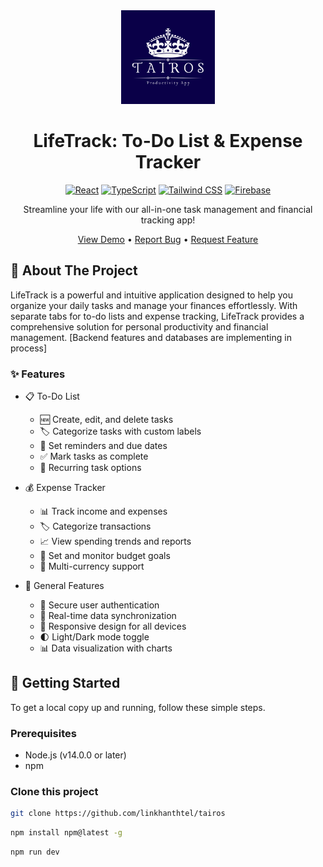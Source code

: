 <div align="center">
  <img src="/client/public/logo.png" alt="LifeTrack Logo" width="150"/>

  # LifeTrack: To-Do List & Expense Tracker

  [![React](https://img.shields.io/badge/React-20232A?style=for-the-badge&logo=react&logoColor=61DAFB)](https://reactjs.org/)
  [![TypeScript](https://img.shields.io/badge/TypeScript-007ACC?style=for-the-badge&logo=typescript&logoColor=white)](https://www.typescriptlang.org/)
  [![Tailwind CSS](https://img.shields.io/badge/Tailwind_CSS-38B2AC?style=for-the-badge&logo=tailwind-css&logoColor=white)](https://tailwindcss.com/)
  [![Firebase](https://img.shields.io/badge/Firebase-FFCA28?style=for-the-badge&logo=firebase&logoColor=black)](https://firebase.google.com/)

  Streamline your life with our all-in-one task management and financial tracking app!

  [View Demo](https://tairos-two.vercel.app/) • [Report Bug](https://github.com/linkhanthtel/tairos) • [Request Feature](https://github.com/linkhanthtel/tairos/issues)

</div>

## 📱 About The Project

LifeTrack is a powerful and intuitive application designed to help you organize your daily tasks and manage your finances effortlessly. With separate tabs for to-do lists and expense tracking, LifeTrack provides a comprehensive solution for personal productivity and financial management. [Backend features and databases are implementing in process]

### ✨ Features

- 📋 To-Do List
  - 🆕 Create, edit, and delete tasks
  - 🏷️ Categorize tasks with custom labels
  - 🔔 Set reminders and due dates
  - ✅ Mark tasks as complete
  - 🔄 Recurring task options

- 💰 Expense Tracker
  - 📊 Track income and expenses
  - 🏷️ Categorize transactions
  - 📈 View spending trends and reports
  - 🎯 Set and monitor budget goals
  - 💱 Multi-currency support

- 🌟 General Features
  - 🔐 Secure user authentication
  - 🔄 Real-time data synchronization
  - 📱 Responsive design for all devices
  - 🌓 Light/Dark mode toggle
  - 📊 Data visualization with charts

## 🚀 Getting Started

To get a local copy up and running, follow these simple steps.

### Prerequisites

- Node.js (v14.0.0 or later)
- npm

### Clone this project
  ```sh
  git clone https://github.com/linkhanthtel/tairos
  ```

  ```sh
  npm install npm@latest -g
  ```

  ```sh
  npm run dev
  ```
